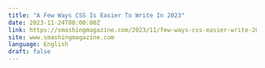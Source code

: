 ```yaml
---
title: "A Few Ways CSS Is Easier To Write In 2023"
date: 2023-11-24T08:00:00Z
link: https://smashingmagazine.com/2023/11/few-ways-css-easier-write-2023/?utm_medium=RSS&utm_source=news.12bit.vn
site: www.smashingmagazine.com
language: English
draft: false
---
```

